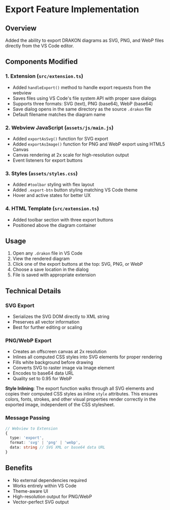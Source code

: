 # Export Feature Implementation

## Overview
Added the ability to export DRAKON diagrams as SVG, PNG, and WebP files directly from the VS Code editor.

## Components Modified

### 1. Extension (`src/extension.ts`)
- Added `handleExport()` method to handle export requests from the webview
- Saves files using VS Code's file system API with proper save dialogs
- Supports three formats: SVG (text), PNG (base64), WebP (base64)
- Save dialog opens in the same directory as the source `.drakon` file
- Default filename matches the diagram name

### 2. Webview JavaScript (`assets/js/main.js`)
- Added `exportAsSvg()` function for SVG export
- Added `exportAsImage()` function for PNG and WebP export using HTML5 Canvas
- Canvas rendering at 2x scale for high-resolution output
- Event listeners for export buttons

### 3. Styles (`assets/styles.css`)
- Added `#toolbar` styling with flex layout
- Added `.export-btn` button styling matching VS Code theme
- Hover and active states for better UX

### 4. HTML Template (`src/extension.ts`)
- Added toolbar section with three export buttons
- Positioned above the diagram container

## Usage
1. Open any `.drakon` file in VS Code
2. View the rendered diagram
3. Click one of the export buttons at the top: SVG, PNG, or WebP
4. Choose a save location in the dialog
5. File is saved with appropriate extension

## Technical Details

### SVG Export
- Serializes the SVG DOM directly to XML string
- Preserves all vector information
- Best for further editing or scaling

### PNG/WebP Export
- Creates an offscreen canvas at 2x resolution
- Inlines all computed CSS styles into SVG elements for proper rendering
- Fills white background before drawing
- Converts SVG to raster image via Image element
- Encodes to base64 data URL
- Quality set to 0.95 for WebP

**Style Inlining**: The export function walks through all SVG elements and copies their computed CSS styles as inline `style` attributes. This ensures colors, fonts, strokes, and other visual properties render correctly in the exported image, independent of the CSS stylesheet.

### Message Passing
```typescript
// Webview to Extension
{
  type: 'export',
  format: 'svg' | 'png' | 'webp',
  data: string // SVG XML or base64 data URL
}
```

## Benefits
- No external dependencies required
- Works entirely within VS Code
- Theme-aware UI
- High-resolution output for PNG/WebP
- Vector-perfect SVG output
